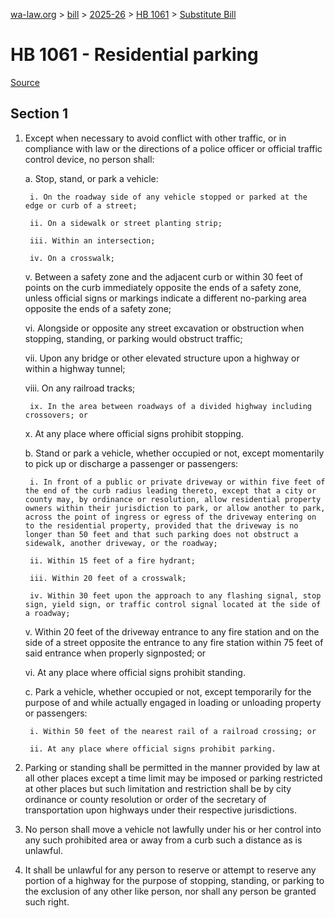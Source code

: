 [wa-law.org](/) > [bill](/bill/) > [2025-26](/bill/2025-26/) > [HB 1061](/bill/2025-26/hb/1061/) > [Substitute Bill](/bill/2025-26/hb/1061/S/)

# HB 1061 - Residential parking

[Source](http://lawfilesext.leg.wa.gov/biennium/2025-26/Pdf/Bills/House%20Bills/1061-S.pdf)

## Section 1
1. Except when necessary to avoid conflict with other traffic, or in compliance with law or the directions of a police officer or official traffic control device, no person shall:

    a. Stop, stand, or park a vehicle:

        i. On the roadway side of any vehicle stopped or parked at the edge or curb of a street;

        ii. On a sidewalk or street planting strip;

        iii. Within an intersection;

        iv. On a crosswalk;

    v. Between a safety zone and the adjacent curb or within 30 feet of points on the curb immediately opposite the ends of a safety zone, unless official signs or markings indicate a different no-parking area opposite the ends of a safety zone;

    vi. Alongside or opposite any street excavation or obstruction when stopping, standing, or parking would obstruct traffic;

    vii. Upon any bridge or other elevated structure upon a highway or within a highway tunnel;

    viii. On any railroad tracks;

        ix. In the area between roadways of a divided highway including crossovers; or

    x. At any place where official signs prohibit stopping.

    b. Stand or park a vehicle, whether occupied or not, except momentarily to pick up or discharge a passenger or passengers:

        i. In front of a public or private driveway or within five feet of the end of the curb radius leading thereto, except that a city or county may, by ordinance or resolution, allow residential property owners within their jurisdiction to park, or allow another to park, across the point of ingress or egress of the driveway entering on to the residential property, provided that the driveway is no longer than 50 feet and that such parking does not obstruct a sidewalk, another driveway, or the roadway;

        ii. Within 15 feet of a fire hydrant;

        iii. Within 20 feet of a crosswalk;

        iv. Within 30 feet upon the approach to any flashing signal, stop sign, yield sign, or traffic control signal located at the side of a roadway;

    v. Within 20 feet of the driveway entrance to any fire station and on the side of a street opposite the entrance to any fire station within 75 feet of said entrance when properly signposted; or

    vi. At any place where official signs prohibit standing.

    c. Park a vehicle, whether occupied or not, except temporarily for the purpose of and while actually engaged in loading or unloading property or passengers:

        i. Within 50 feet of the nearest rail of a railroad crossing; or

        ii. At any place where official signs prohibit parking.

2. Parking or standing shall be permitted in the manner provided by law at all other places except a time limit may be imposed or parking restricted at other places but such limitation and restriction shall be by city ordinance or county resolution or order of the secretary of transportation upon highways under their respective jurisdictions.

3. No person shall move a vehicle not lawfully under his or her control into any such prohibited area or away from a curb such a distance as is unlawful.

4. It shall be unlawful for any person to reserve or attempt to reserve any portion of a highway for the purpose of stopping, standing, or parking to the exclusion of any other like person, nor shall any person be granted such right.
